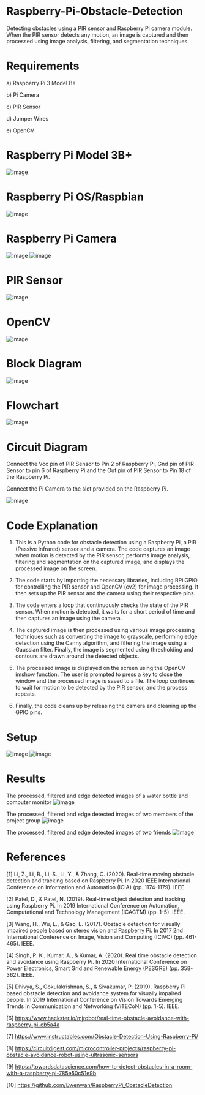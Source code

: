# Raspberry-Pi-Obstacle-Detection
Detecting obstacles using a PIR sensor and Raspberry Pi camera module. When the PIR sensor detects any motion, an image is captured and then processed using image analysis, filtering, and segmentation techniques.
# Requirements
a) Raspberry Pi 3 Model B+

b) Pi Camera

c) PIR Sensor

d) Jumper Wires

e) OpenCV
# Raspberry Pi Model 3B+
![image](https://github.com/KarthikT23/Raspberry-Pi-Obstacle-Detection/assets/119528503/4744f813-0b6b-466a-9a23-b827d45a4668)

# Raspberry Pi OS/Raspbian
![image](https://github.com/KarthikT23/Raspberry-Pi-Obstacle-Detection/assets/119528503/00221414-6b60-4898-85f9-d42fa97bc66c)

# Raspberry Pi Camera
![image](https://github.com/KarthikT23/Raspberry-Pi-Obstacle-Detection/assets/119528503/c9b4f8b9-d9bb-4cb1-b5f4-eb86b64b6f45)
![image](https://github.com/KarthikT23/Raspberry-Pi-Obstacle-Detection/assets/119528503/f78ef6b0-3fab-433d-b231-212f67535fe0)

# PIR Sensor
![image](https://github.com/KarthikT23/Raspberry-Pi-Obstacle-Detection/assets/119528503/ff31286f-2c21-422a-bbeb-169abf5857c8)

# OpenCV
![image](https://github.com/KarthikT23/Raspberry-Pi-Obstacle-Detection/assets/119528503/edf82a48-4abc-49a8-88b0-e8b62e71f82b)

# Block Diagram
![image](https://github.com/KarthikT23/Raspberry-Pi-Obstacle-Detection/assets/119528503/8b3095d6-16cd-441c-84cf-807ce47c16ec)

# Flowchart
![image](https://github.com/KarthikT23/Raspberry-Pi-Obstacle-Detection/assets/119528503/59e30696-42dd-49dd-a858-7230c494e790)

# Circuit Diagram
Connect the Vcc pin of PIR Sensor to Pin 2 of Raspberry Pi, Gnd pin of PIR Sensor to pin 6 of Raspberry Pi and the Out pin of PIR Sensor to Pin 18 of the Raspberry Pi. 

Connect the Pi Camera to the slot provided on the Raspberry Pi.

![image](https://github.com/KarthikT23/Raspberry-Pi-Obstacle-Detection/assets/119528503/8e3c4b92-ba54-4a07-a1dd-33d2e46f8d7e)

# Code Explanation
1) This is a Python code for obstacle detection using a Raspberry Pi, a PIR (Passive Infrared) sensor and a camera. The code captures an image when motion is detected by the PIR sensor, performs image analysis, filtering and segmentation on the captured image, and displays the processed image on the screen.

2) The code starts by importing the necessary libraries, including RPi.GPIO for controlling the PIR sensor and OpenCV (cv2) for image processing. It then sets up the PIR sensor and the camera using their respective pins.

3) The code enters a loop that continuously checks the state of the PIR sensor. When motion is detected, it waits for a short period of time and then captures an image using the camera.

4) The captured image is then processed using various image processing techniques such as converting the image to grayscale, performing edge detection using the Canny algorithm, and filtering the image using a Gaussian filter. Finally, the image is segmented using thresholding and contours are drawn around the detected objects.

5) The processed image is displayed on the screen using the OpenCV imshow function. The user is prompted to press a key to close the window and the processed image is saved to a file. The loop continues to wait for motion to be detected by the PIR sensor, and the process repeats.

6) Finally, the code cleans up by releasing the camera and cleaning up the GPIO pins.

# Setup
![image](https://github.com/KarthikT23/Raspberry-Pi-Obstacle-Detection/assets/119528503/40f3e684-ac72-4c74-8b43-15b4e6134127)
![image](https://github.com/KarthikT23/Raspberry-Pi-Obstacle-Detection/assets/119528503/247794a2-ffd2-4634-8336-678436242a61)

# Results
The processed, filtered and edge detected images of a water bottle and computer monitor
![image](https://github.com/KarthikT23/Raspberry-Pi-Obstacle-Detection/assets/119528503/cc243965-5284-4df0-9c34-6c8083c4a679)


The processed, filtered and edge detected images of two members of the project group
![image](https://github.com/KarthikT23/Raspberry-Pi-Obstacle-Detection/assets/119528503/026b9959-fc8d-4864-aff5-5cdab4a372e1)


The processed, filtered and edge detected images of two friends
![image](https://github.com/KarthikT23/Raspberry-Pi-Obstacle-Detection/assets/119528503/4cbf39ce-f5a0-4bb3-a2e5-90b78c6918ad)

# References
[1] Li, Z., Li, B., Li, S., Li, Y., & Zhang, C. (2020). Real-time moving obstacle detection and tracking based on Raspberry Pi. In 2020 IEEE International Conference on Information and Automation (ICIA) (pp. 1174-1179). IEEE.

[2] Patel, D., & Patel, N. (2019). Real-time object detection and tracking using Raspberry Pi. In 2019 International Conference on Automation, Computational and Technology Management (ICACTM) (pp. 1-5). IEEE.

[3] Wang, H., Wu, L., & Gao, L. (2017). Obstacle detection for visually impaired people based on stereo vision and Raspberry Pi. In 2017 2nd International Conference on Image, Vision and Computing (ICIVC) (pp. 461-465). IEEE.

[4] Singh, P. K., Kumar, A., & Kumar, A. (2020). Real time obstacle detection and avoidance using Raspberry Pi. In 2020 International Conference on Power Electronics, Smart Grid and Renewable Energy (PESGRE) (pp. 358-362). IEEE.

[5] Dhivya, S., Gokulakrishnan, S., & Sivakumar, P. (2019). Raspberry Pi based obstacle detection and avoidance system for visually impaired people. In 2019 International Conference on Vision Towards Emerging Trends in Communication and Networking (ViTECoN) (pp. 1-5). IEEE.

[6] https://www.hackster.io/mjrobot/real-time-obstacle-avoidance-with-raspberry-pi-eb5a4a

[7] https://www.instructables.com/Obstacle-Detection-Using-Raspberry-Pi/

[8] https://circuitdigest.com/microcontroller-projects/raspberry-pi-obstacle-avoidance-robot-using-ultrasonic-sensors

[9] https://towardsdatascience.com/how-to-detect-obstacles-in-a-room-with-a-raspberry-pi-785e50c51e9b

[10] https://github.com/Ewenwan/RaspberryPi_ObstacleDetection
